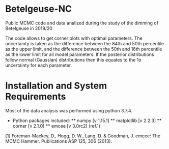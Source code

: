 # Betelgeuse-NC
Public MCMC code and data analized during the study of the dimming of Betelgeuse in 2019/20

The code allows to get corner plots with optimal parameters. The uncertainty is taken as the difference between the 84th and 50th percentile as the upper limit, and the difference between the 50th and 16th percentile as the lower limit for all model parameters. If the posterior distributions follow normal (Gaussian) distributions then this equates to the 1σ uncertainty for each parameter.

# Installation and System Requirements

Most of the data analysis was performed using python 3.7.4. 

* Python packages included:
** numpy [v 1.15.1]
** matplotlib [v 2.2.3]
** corner [v 2.1.0] 
** emcee [v 3.0rc2] (ref.1)
  

[1] Foreman-Mackey, D., Hogg, D. W., Lang, D. & Goodman, J. emcee: The MCMC Hammer. Publications ASP 125, 306 (2013). 
